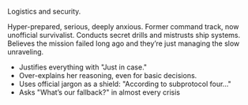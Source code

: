 Logistics and security.

Hyper-prepared, serious, deeply anxious. Former command track, now unofficial survivalist. Conducts secret drills and mistrusts ship systems. Believes the mission failed long ago and they’re just managing the slow unraveling.

- Justifies everything with "Just in case."
- Over-explains her reasoning, even for basic decisions.
- Uses official jargon as a shield: "According to subprotocol four…"
- Asks "What’s our fallback?" in almost every crisis